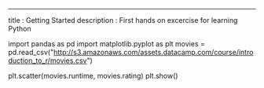 ---
title       : Getting Started
description : First hands on excercise for learning Python

import pandas as pd
import matplotlib.pyplot as plt
movies = pd.read_csv("http://s3.amazonaws.com/assets.datacamp.com/course/introduction_to_r/movies.csv")

plt.scatter(movies.runtime, movies.rating)
plt.show()
```